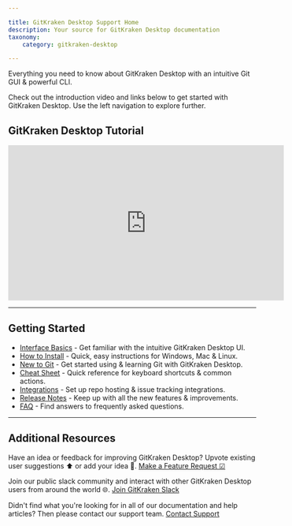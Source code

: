 ```yaml
---

title: GitKraken Desktop Support Home
description: Your source for GitKraken Desktop documentation
taxonomy:
    category: gitkraken-desktop

---
```


Everything you need to know about GitKraken Desktop with an intuitive Git GUI & powerful CLI.

Check out the introduction video and links below to get started with GitKraken Desktop. Use the left navigation to explore further.

## GitKraken Desktop Tutorial

<div class='embed-container embed-container--16-9'>
    <iframe width='560' height='315' src='https://www.youtube.com/embed/LBlijN29gb8?rel=0&vq=hd1080' frameborder='0' allowfullscreen></iframe>
</div>

***

## Getting Started


- [Interface Basics](/gitkraken-desktop/interface/) - Get familiar with the intuitive GitKraken Desktop UI.
- [How to Install](/gitkraken-desktop/how-to-install/) -  Quick, easy instructions for Windows, Mac & Linux. 
- [New to Git](/gitkraken-desktop/guide/) - Get started using & learning Git with GitKraken Desktop.
- [Cheat Sheet](https://www.gitkraken.com/pdfs/gitkraken-git-gui-cheat-sheet) - Quick reference for keyboard shortcuts & common actions.
- [Integrations](/gitkraken-desktop/integrations/) - Set up repo hosting & issue tracking integrations.
- [Release Notes](/gitkraken-desktop/current/) - Keep up with all the new features & improvements.
- [FAQ](/gitkraken-desktop/faq/) - Find answers to frequently asked questions.

***

## Additional Resources

Have an idea or feedback for improving GitKraken Desktop? Upvote existing user suggestions ⬆️ or add your idea 📝.
[Make a Feature Request ☑](https://feedback.gitkraken.com/)

Join our public slack community and interact with other GitKraken Desktop users from around the world 🌐.
[Join GitKraken Slack](https://www.gitkraken.com/join-slack-community)

Didn't find what you're looking for in all of our documentation and help articles? Then please contact our support team.
[Contact Support](https://help.gitkraken.com/gitkraken-desktop/contact-support)

